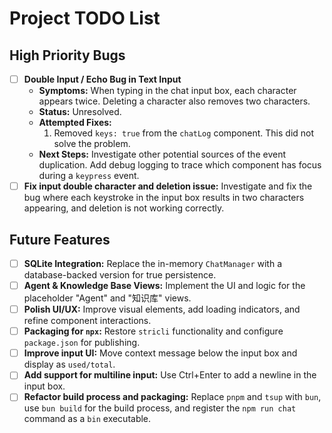 # Project TODO List

## High Priority Bugs

- [ ] **Double Input / Echo Bug in Text Input**
  - **Symptoms:** When typing in the chat input box, each character appears twice. Deleting a character also removes two characters.
  - **Status:** Unresolved.
  - **Attempted Fixes:**
    1.  Removed `keys: true` from the `chatLog` component. This did not solve the problem.
  - **Next Steps:** Investigate other potential sources of the event duplication. Add debug logging to trace which component has focus during a `keypress` event.
- [ ] **Fix input double character and deletion issue:** Investigate and fix the bug where each keystroke in the input box results in two characters appearing, and deletion is not working correctly.

## Future Features

- [ ] **SQLite Integration:** Replace the in-memory `ChatManager` with a database-backed version for true persistence.
- [ ] **Agent & Knowledge Base Views:** Implement the UI and logic for the placeholder "Agent" and "知识库" views.
- [ ] **Polish UI/UX:** Improve visual elements, add loading indicators, and refine component interactions.
- [ ] **Packaging for `npx`:** Restore `stricli` functionality and configure `package.json` for publishing.
- [ ] **Improve input UI:** Move context message below the input box and display as `used/total`.
- [ ] **Add support for multiline input:** Use Ctrl+Enter to add a newline in the input box.
- [ ] **Refactor build process and packaging:** Replace `pnpm` and `tsup` with `bun`, use `bun build` for the build process, and register the `npm run chat` command as a `bin` executable.